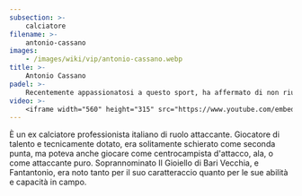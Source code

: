 ```yaml
---
subsection: >-
    calciatore
filename: >-
    antonio-cassano
images:
    - /images/wiki/vip/antonio-cassano.webp
title: >-
    Antonio Cassano
padel: >-
    Recentemente appassionatosi a questo sport, ha affermato di non riuscire a farne a meno e di allenarsi continuamente. Partecipa anche a tornei e gioca spesso con altri ex-calciatori e compagni di squadra.
video: >-
    <iframe width="560" height="315" src="https://www.youtube.com/embed/IoBfYh3xQrQ" title="YouTube video player" frameborder="0" allow="accelerometer; autoplay; clipboard-write; encrypted-media; gyroscope; picture-in-picture" allowfullscreen></iframe>
---
```

È un ex calciatore professionista italiano di ruolo attaccante. Giocatore di talento e tecnicamente dotato, era solitamente schierato come seconda punta, ma poteva anche giocare come centrocampista d'attacco, ala, o come attaccante puro. Soprannominato Il Gioiello di Bari Vecchia, e Fantantonio, era noto tanto per il suo caratteraccio quanto per le sue abilità e capacità in campo.